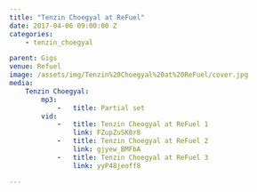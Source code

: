 ```yaml
---
title: "Tenzin Choegyal at ReFuel"
date: 2017-04-06 09:00:00 Z
categories:
    - tenzin_choegyal

parent: Gigs
venue: Refuel
image: /assets/img/Tenzin%20Choegyal%20at%20ReFuel/cover.jpg
media:
    Tenzin Choegyal:
        mp3:
            -   title: Partial set
        vid:
            -   title: Tenzin Cheogyal at ReFuel 1
                link: FZupZuSK8r8
            -   title: Tenzin Choegyal at ReFuel 2
                link: gjyew_BMFbA
            -   title: Tenzin Choegyal at ReFuel 3
                link: yyP48jeoff8

---
```



